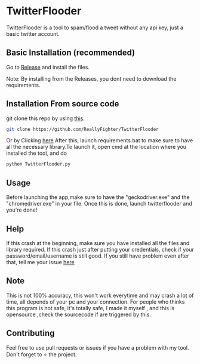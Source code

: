 # TwitterFlooder
TwitterFlooder is a tool to spam/flood a tweet without any api key, just a basic twitter account.

## Basic Installation (recommended)
Go to [Release](https://github.com/ReallyFighter/TwitterFlooder/archive/refs/heads/main.zip) and install the files.

Note: By installing from the Releases, you dont need to download the requirements.

## Installation From source code
git clone this repo by using [this](https://git-scm.com/downloads).
```bash
git clone https://github.com/ReallyFighter/TwitterFlooder
```
Or by Clicking [here](https://github.com/ReallyFighter/TwitterFlooder/archive/refs/heads/main.zip)
After this, launch requirements.bat to make sure to have all the necessary library.To launch it, open cmd at the location where you installed the tool, and do
```bash
python TwitterFlooder.py
```
## Usage
Before launching the app,make sure to have the "geckodriver.exe" and the "chromedriver.exe" in your file.
Once this is done, launch twitterflooder and you're done!

## Help
If this crash at the beginning, make sure you have installed all the files and library required. If this crash just after putting your credentials, check if your
password/email/username is still good. If you still have problem even after that, tell me your issue [here](https://github.com/ReallyFighter/Putin-IP-Lookup/issues)

## Note
This is not 100% accuracy, this won't work everytime and may crash a lot of time, all depends of your pc and your connection. For people who thinks this program is not safe, it's totally safe, I made it myself , and this is opensource ,check the sourcecode if are triggered by this. 

## Contributing
Feel free to use pull requests or issues if you have a problem with my tool.
Don't forget to ⭐ the project.
